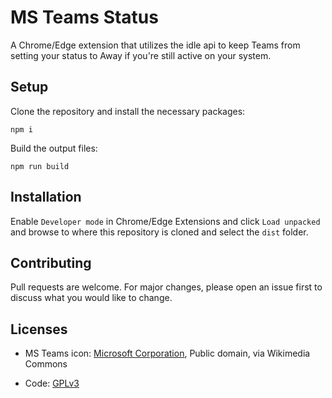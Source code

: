 # MS Teams Status

A Chrome/Edge extension that utilizes the idle api to keep Teams from setting your status to Away if you're still active on your system.

## Setup

Clone the repository and install the necessary packages:

`npm i`

Build the output files:

`npm run build`

## Installation

Enable `Developer mode` in Chrome/Edge Extensions and click `Load unpacked` and
browse to where this repository is cloned and select the `dist` folder.

## Contributing

Pull requests are welcome. For major changes, please open an issue first to
discuss what you would like to change.

## Licenses

- MS Teams icon: [Microsoft
  Corporation](https://commons.wikimedia.org/wiki/File:Microsoft_Office_Teams_(2018%E2%80%93present).svg),
  Public domain, via Wikimedia Commons

- Code: [GPLv3](https://www.gnu.org/licenses/gpl-3.0.en.html#license-text)
